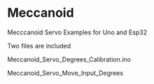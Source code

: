 

# Meccanoid
Mecccanoid Servo Examples for Uno and Esp32


Two files are included 

Meccanoid_Servo_Degrees_Calibration.ino  




Meccanoid_Servo_Move_Input_Degrees

